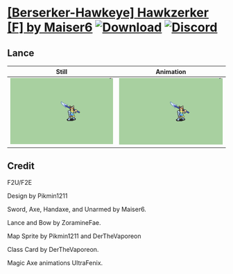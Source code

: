 # [\[Berserker-Hawkeye\] Hawkzerker \[F\] by Maiser6](./) [![Download](https://img.shields.io/badge/Download--red?style=social&logo=github)](https://minhaskamal.github.io/DownGit/#/home?url=https://github.com/Klokinator/FE-Repo/tree/main/Battle%20Animations%2FInfantry%20-%20(Axe)%20Brigs%2C%20Pirates%2C%20Zerkers%2F%5BBerserker-Hawkeye%5D%20Hawkzerker%20%5BF%5D%20by%20Maiser6%2F2.%20Lance) [![Discord](https://img.shields.io/badge/Discord--blue?style=social&logo=discord)](https://discord.gg/C7VNGnyTPA)

## Lance

| Still | Animation |
| :---: | :-------: |
| ![Lance still](./Lance_000.png) | ![Lance](./Lance.gif) |

## Credit

F2U/F2E

Design by Pikmin1211

Sword, Axe, Handaxe, and Unarmed by Maiser6.

Lance and Bow by ZoramineFae.

Map Sprite by Pikmin1211 and DerTheVaporeon

Class Card by DerTheVaporeon.

Magic Axe animations UltraFenix.
